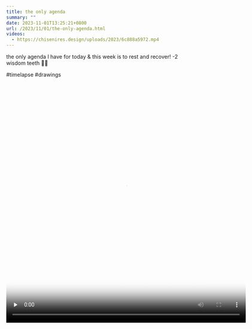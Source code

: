 ```yaml
---
title: the only agenda
summary: ""
date: 2023-11-01T13:25:21+0800
url: /2023/11/01/the-only-agenda.html
videos:
  - https://chisenires.design/uploads/2023/6c888a5972.mp4
---
```


the only agenda I have for today & this week is to rest and recover! -2 wisdom teeth 🦷🦷

#timelapse #drawings 

<video controls="controls" playsinline="playsinline" src="https://chisenires.design/uploads/2023/6c888a5972.mp4" width="640" height="640" poster="https://chisenires.design/uploads/2023/cd9a1f3a78.png" preload="none"></video>
